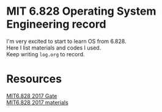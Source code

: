 # MIT 6.828 Operating System Engineering record

I'm very excited to start to learn OS from 6.828.  
Here I list materials and codes I used.  
Keep writing `log.org` to record.  

# Resources  
[MIT6.828 2017 Gate](https://pdos.csail.mit.edu/6.828/2017/schedule.html)  
[MIT6.828 2017 materials](https://pdos.csail.mit.edu/6.828/2017/reference.html)

